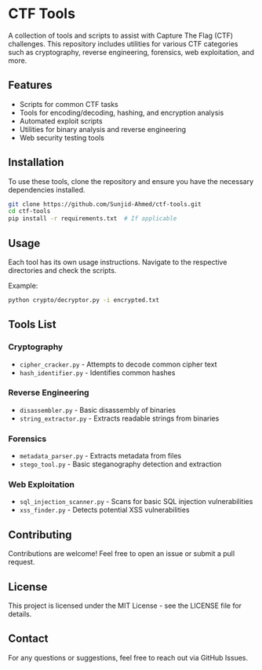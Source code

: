 # CTF Tools

A collection of tools and scripts to assist with Capture The Flag (CTF) challenges. This repository includes utilities for various CTF categories such as cryptography, reverse engineering, forensics, web exploitation, and more.

## Features

- Scripts for common CTF tasks
- Tools for encoding/decoding, hashing, and encryption analysis
- Automated exploit scripts
- Utilities for binary analysis and reverse engineering
- Web security testing tools

## Installation

To use these tools, clone the repository and ensure you have the necessary dependencies installed.

```sh
git clone https://github.com/Sunjid-Ahmed/ctf-tools.git
cd ctf-tools
pip install -r requirements.txt  # If applicable
```

## Usage

Each tool has its own usage instructions. Navigate to the respective directories and check the scripts.

Example:

```sh
python crypto/decryptor.py -i encrypted.txt
```

## Tools List

### Cryptography

- `cipher_cracker.py` - Attempts to decode common cipher text
- `hash_identifier.py` - Identifies common hashes

### Reverse Engineering

- `disassembler.py` - Basic disassembly of binaries
- `string_extractor.py` - Extracts readable strings from binaries

### Forensics

- `metadata_parser.py` - Extracts metadata from files
- `stego_tool.py` - Basic steganography detection and extraction

### Web Exploitation

- `sql_injection_scanner.py` - Scans for basic SQL injection vulnerabilities
- `xss_finder.py` - Detects potential XSS vulnerabilities

## Contributing

Contributions are welcome! Feel free to open an issue or submit a pull request.

## License

This project is licensed under the MIT License - see the LICENSE file for details.

## Contact

For any questions or suggestions, feel free to reach out via GitHub Issues.

